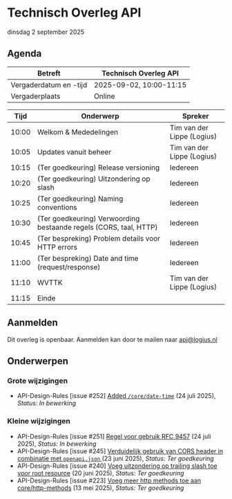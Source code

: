 <!-----------------------------







   :warning: Dit bestand wordt automatisch gegenereerd.
   :warning: Handmatige toevoegingen worden overschreven.







----------------------------->
# Technisch Overleg API

dinsdag 2 september 2025

## Agenda

| Betreft                | Technisch Overleg API |
| ---------------------- | ------------------------------- |
| Vergaderdatum en -tijd | 2025-09-02, 10:00-11:15         |
| Vergaderplaats         | Online |                         |

| Tijd | Onderwerp |Spreker|
| --- | --- | --- |  
| 10:00| Welkom & Mededelingen        |    Tim van der Lippe (Logius) |
| 10:05 | Updates vanuit beheer | Tim van der Lippe (Logius) |
| 10:15 | (Ter goedkeuring) Release versioning | Iedereen |
| 10:20 | (Ter goedkeuring) Uitzondering op slash | Iedereen |
| 10:25 | (Ter goedkeuring) Naming conventions | Iedereen |
| 10:30 | (Ter goedkeuring) Verwoording bestaande regels (CORS, taal, HTTP) | Iedereen |
| 10:45 | (Ter bespreking) Problem details voor HTTP errors | Iedereen |
| 11:00 | (Ter bespreking) Date and time (request/response) | Iedereen |
| 11:10 | WVTTK | Tim van der Lippe (Logius) |
| 11:15 | Einde | |

## Aanmelden

Dit overleg is openbaar. Aanmelden kan door te mailen naar api@logius.nl

## Onderwerpen

### Grote wijzigingen
* API-Design-Rules [issue #252] [Added `/core/date-time`](https://github.com/Logius-standaarden/API-Design-Rules/pull/252) (24 juli 2025), _Status: In bewerking_

### Kleine wijzigingen
* API-Design-Rules [issue #251] [Regel voor gebruik RFC 9457](https://github.com/Logius-standaarden/API-Design-Rules/pull/251) (24 juli 2025), _Status: In bewerking_
* API-Design-Rules [issue #245] [Verduidelijk gebruik van CORS header in combinatie met `openapi.json`](https://github.com/Logius-standaarden/API-Design-Rules/pull/245) (23 juni 2025), _Status: Ter goedkeuring_
* API-Design-Rules [issue #240] [Voeg uitzondering op trailing slash toe voor root resource](https://github.com/Logius-standaarden/API-Design-Rules/pull/240) (20 juni 2025), _Status: Ter goedkeuring_
* API-Design-Rules [issue #223] [Voeg meer http methods toe aan core/http-methods](https://github.com/Logius-standaarden/API-Design-Rules/pull/223) (13 mei 2025), _Status: Ter goedkeuring_

